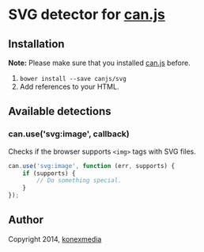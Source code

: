 # SVG detector for [can.js](https://github.com/canjs)

## Installation

**Note:** Please make sure that you installed [can.js](https://github.com/canjs/can) before.

1. `bower install --save canjs/svg`
2. Add references to your HTML.

## Available detections

### can.use('svg:image', callback)

Checks if the browser supports `<img>` tags with SVG files.

```javascript
can.use('svg:image', function (err, supports) {
    if (supports) {
        // Do something special.
    }
});
```

## Author

Copyright 2014, [konexmedia](http://konexmedia.com)